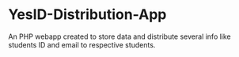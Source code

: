 # YesID-Distribution-App
An PHP webapp created to store data and distribute several info like students ID and email to respective students.
